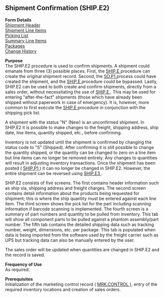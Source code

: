 ##  Shipment Confirmation (SHIP.E2)

<PageHeader />

**Form Details**  
[ Shipment Header ](SHIP-E2-1/README.md)   
[ Shipment Line Items ](SHIP-E2-2/README.md)   
[ Picking List ](SHIP-E2-3/README.md)   
[ Summary Line Items ](SHIP-E2-4/README.md)   
[ Packages ](SHIP-E2-5/README.md)   
[ Change History ](SHIP-E2-6/README.md)   

**Purpose**  
The SHIP.E2 procedure is used to confirm shipments. A shipment could emanate from three (3) possible places. First, the [ SHIP.E ](../SHIP-E/README.md) procedure can create the original shipment record. Second, the [ SO.P1 ](../../MRK-PROCESS/SO-P1/README.md) process could have created the shipment, and the [ SHIP.E ](../SHIP-E/README.md) procedure could be bypassed. Lastly, SHIP.E2 can be used to both create and confirm shipments, directly from a sales order, without necessitating the use of [ SHIP.E ](../SHIP-E/README.md) . This may be used for entering "after-the-fact" shipments (those which have already been shipped without paperwork in case of emergency). It is, however, more common to first execute the [ SHIP.E ](../SHIP-E/README.md) procedure in conjunction with the shipping pick list.   
  
A shipment with the status "N" (New) is an unconfirmed shipment. In SHIP.E2 it
is possible to make changes to the freight, shipping address, ship date, line
items, quantity shipped, etc., before confirming.  
  
Inventory is not updated until the shipment is confirmed by changing the status code to "S" (Shipped). After confirming it is still possible to change the quantity shipped, or the quantity can be changed to zero on a line item but line items can no longer be removed entirely. Any changes to quantities will result in adjusting inventory transactions. Once the shipment has been posted ( [ SHIP.P1 ](../../MRK-PROCESS/SHIP-P1/README.md) ) it can no longer be changed in SHIP.E2. However, the entire shipment can be reversed using [ SHIP.E3 ](SHIP-E3/README.md) .   
  
SHIP.E2 consists of five screens. The first contains header information such
as ship via, shipping address and freight charges. The second screen contains
detail information about the products being requested for shipment; this is
where the ship quantity must be entered against each line item. The third
screen shows the pick list for the part including scanning information if
barcode scanning is implemented. The fourth screen is a summary of part
numbers and quantity to be pulled from inventory. This tab will show all
component parts to be pulled against a phantom assembly/part number. The fifth
tab contains the detailed shipping data such as tracking number, weight,
dimensions, etc. per package. This tab is populated when data is being
imported from the software used by the freight carrier such as UPS but
tracking data can also be manually entered by the user.  
  
The sales order will be updated when quantities are changed in SHIP.E2 and the
record is saved.  
  

**Frequency of Use**  
As required.

**Prerequisites**  
Initialization of the marketing control record ( [ MRK.CONTROL ](../MRK-CONTROL/README.md) ), entry of the required inventory locations and creation of sales orders. 

<badge text= "Version 8.10.57" vertical="middle" />

<PageFooter />